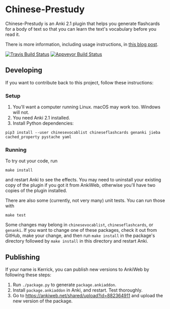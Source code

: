 # Chinese-Prestudy
Chinese-Prestudy is an Anki 2.1 plugin that helps you generate flashcards for a body of text so that you can learn the text's vocabulary before you read it.

There is more information, including usage instructions, in [this blog post](https://www.kerrickstaley.com/2018/09/04/chinese-prestudy).

[![Travis Build Status](https://travis-ci.org/kerrickstaley/Chinese-Prestudy.svg?branch=master)](https://travis-ci.org/kerrickstaley/Chinese-Prestudy)
[![Appveyor Build Status](https://ci.appveyor.com/api/projects/status/github/kerrickstaley/Chinese-Prestudy?branch=master&svg=true)](https://ci.appveyor.com/project/kerrickstaley/Chinese-Prestudy)

## Developing
If you want to contribute back to this project, follow these instructions:

### Setup
1. You'll want a computer running Linux. macOS may work too. Windows will not.
2. You need Anki 2.1 installed.
3. Install Python dependencies:
```
pip3 install --user chinesevocablist chineseflashcards genanki jieba cached_property pystache yaml
```

### Running
To try out your code, run
```
make install
```
and restart Anki to see the effects. You may need to uninstall your existing copy of the plugin if you got it from AnkiWeb, otherwise you'll have two copies of the plugin installed.

There are also some (currently, not very many) unit tests. You can run those with
```
make test
```

Some changes may belong in `chinesevocablist`, `chineseflashcards`, or `genanki`. If you want to change one of these packages, check it out from GitHub, make your change, and then run `make install` in the package's directory followed by `make install` in this directory and restart Anki.

## Publishing
If your name is Kerrick, you can publish new versions to AnkiWeb by following these steps:
1. Run `./package.py` to generate `package.ankiaddon`.
2. Install `package.ankiaddon` in Anki, and restart. Test thoroughly.
3. Go to https://ankiweb.net/shared/upload?id=882364911 and upload the new version of the package.
